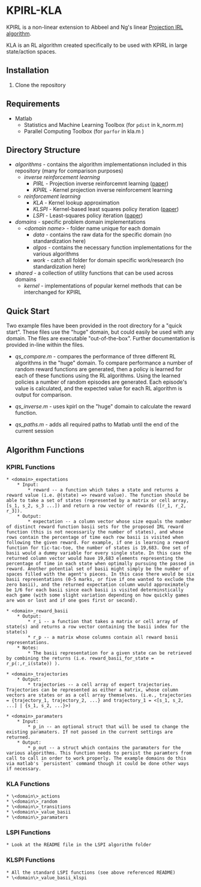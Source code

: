 # KPIRL-KLA
KPIRL is a non-linear extension to Abbeel and Ng's linear [Projection IRL algorithm](https://dl.acm.org/citation.cfm?id=1015430).

KLA is an RL algorithm created specifically to be used with KPIRL in large state/action spaces.

## Installation

1. Clone the repository

## Requirements

* Matlab
	* Statistics and Machine Learning Toolbox (for `pdist` in k_norm.m)
	* Parallel Computing Toolbox (for `parfor` in kla.m )
	
## Directory Structure

* _algorithms_ - contains the algorithm implementationsn included in this repository (many for comparison purposes)
	* _inverse reinforcement learning_
		* _PIRL_ - Projection inverse reinforcemnt learning ([paper](https://dl.acm.org/citation.cfm?id=1015430))
		* _KPIRL_ - Kernel projection inverse reinforcement learning
	* _reinforcement learning_
		* _KLA_ - Kernel lookup approximation
		* _KLSPI_ - Kernel-based least squares policy iteration ([paper](https://ieeexplore.ieee.org/abstract/document/4267723))
		* _LSPI_ - Least-squares policy iteration ([paper](http://www.jmlr.org/papers/v4/lagoudakis03a.html))
* _domains_ - specific problem domain implementations
	* _\<domain name\>_ - folder name unique for each domain
		* _data_ - contains the raw data for the specific domain (no standardization here)
		* _algos_ - contains the necessary function implementations for the various algorithms
		* _work_ - catch all folder for domain specific work/research (no standardization here)
* _shared_ - a collection of utility functions that can be used across domains
	* _kernel_ - implementations of popular kernel methods that can be interchanged for KPIRL
	
## Quick Start

Two example files have been provided in the root directory for a "quick start". These files use the "huge" domain, but could easily be used with any domain. The files are executable "out-of-the-box". Further documentation is provided in-line within the files.

* _qs_compare.m_ - compares the performance of three different RL algorithms in the "huge" domain. To compare performance a number of random reward functions are generated, then a policy is learned for each of these functions using the RL algorithms. Using the learned policies a number of random episodes are generated. Each episode's value is calculated, and the expected value for each RL algorithm is output for comparison.

* _qs_inverse.m_ - uses kpirl on the "huge" domain to calculate the reward function.

* _qs_paths.m_ - adds all required paths to Matlab until the end of the current session

## Algorithm Functions

### KPIRL Functions

	* <domain>_expectations
		* Input:
			* reward -- a function which takes a state and returns a reward value (i.e. @(state) => reward value). The function should be able to take a set of states (represented by a matrix or cell array, [s_1, s_2, s_3 ...]) and return a row vector of rewards ([r_1, r_2, r_3]).
		* Output:
			* expectation -- a column vector whose size equals the number of distinct reward function basii sets for the proposed IRL reward function (this is not necessarily the number of states), and whose rows contain the percentage of time each row basii is visited when following the given reward. For example, if one is learning a reward function for tic-tac-toe, the number of states is 19,683. One set of basii would a dummy variable for every single state. In this case the returned column vector would have 19,683 elements representing the percentage of time in each state when optimally pursuing the passed in reward. Another potential set of basii might simply be the number of spaces filled with the agent's pieces. In this case there would be six basii representations (0-5 marks, or five if one wanted to exclude the zero basii), and the returned expectation column would approximately be 1/6 for each basii since each basii is visited determinstically each game (with some slight variation depending on how quickly games are won or lost and if one goes first or second).
	
	* <domain>_reward_basii
		* Output: 
			* r_i -- a function that takes a matrix or cell array of state(s) and returns a row vector containing the basii index for the state(s)
			* r_p -- a matrix whose columns contain all reward basii representations. 
		* Notes:
			* The basii representation for a given state can be retrieved by combining the returns (i.e. reward_basii_for_state = r_p(:,r_i(state)) ).
			
	* <domain>_trajectories
		* Output:
			* trajectories -- a cell array of expert trajectories. Trajectories can be represented as either a matrix, whose column vectors are states or as a cell array themselves. (i.e., trajectories = {trajectory_1, trajectory_2, ...} and trajectory_1 = <[s_1, s_2, ...] | {s_1, s_2, ...}>)
		
	* <domain>_paramaters
		* Input:
			* p_in -- an optional struct that will be used to change the existing paramaters. If not passed in the current settings are returned.
		* Output:
			* p_out -- a struct which contains the paramaters for the various algorithms. This function needs to persist the paramters from call to call in order to work properly. The example domains do this via matlab's `persistent` command though it could be done other ways if necessary.

### KLA Functions

	* \<domain\>_actions
	* \<domain\>_random
	* \<domain\>_transitions
	* \<domain\>_value_basii
	* \<domain\>_paramaters

### LSPI Functions

	* Look at the README file in the LSPI algorithm folder

### KLSPI Functions
	
	* All the standard LSPI functions (see above referenced README)
	* \<domain\>_value_basii_klspi